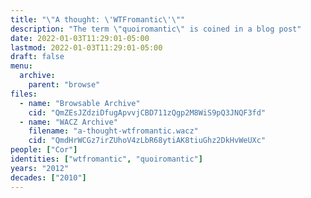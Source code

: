 ```yaml
---
title: "\"A thought: \'WTFromantic\'\""
description: "The term \"quoiromantic\" is coined in a blog post"
date: 2022-01-03T11:29:01-05:00
lastmod: 2022-01-03T11:29:01-05:00
draft: false
menu:
  archive:
    parent: "browse"
files:
  - name: "Browsable Archive"
    cid: "QmZEsJZdziDfugApvvjCBD711zQgp2M8WiS9pQ3JNQF3fd"
  - name: "WACZ Archive"
    filename: "a-thought-wtfromantic.wacz"
    cid: "QmdHrWCGz7irZUhoV4zLbR68ytiAK8tiuGhz2DkHvWeUXc"
people: ["Cor"]
identities: ["wtfromantic", "quoiromantic"]
years: "2012"
decades: ["2010"]
---
```

